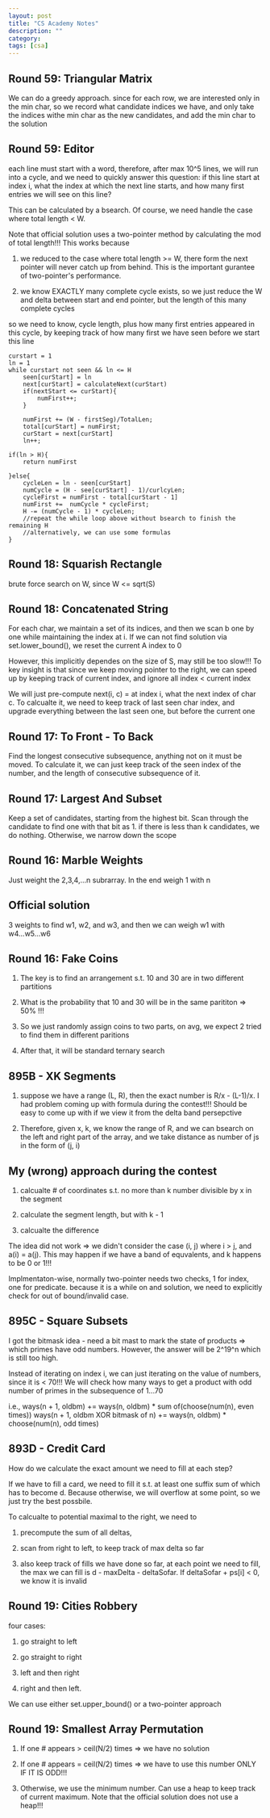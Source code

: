 ```yaml
---
layout: post
title: "CS Academy Notes"
description: ""
category: 
tags: [csa]
---
```


Round 59: Triangular Matrix
---------
We can do a greedy approach. since for each row, we are interested only in the min char, so we record what candidate indices we have, and only take the indices withe min char as the new candidates, and add the min char to the solution

Round 59: Editor
---------
each line must start with a word, therefore, after max 10^5 lines, we will run into a cycle, and we need to quickly answer this question: if this line start at index i, what the index at which the next line starts, and how many first entries we will see on this line?

This can be calculated by a bsearch. Of course, we need handle the case where total length < W. 

Note that official solution uses a two-pointer method by calculating the mod of total length!!! This works because

1. we reduced to the case where total length >= W, there form the next pointer will never catch up from behind. This is the important gurantee of two-pointer's performance.

2. we know EXACTLY many complete cycle exists, so we just reduce the W and delta between start and end pointer, but the length of this many complete cycles


so we need to know, cycle length, plus how many first entries appeared in this cycle, by keeping track of how many first we have seen before we start this line

```
curstart = 1
ln = 1
while curstart not seen && ln <= H
	seen[curStart] = ln
	next[curStart] = calculateNext(curStart)
	if(nextStart <= curStart){
		numFirst++;
	} 

	numFirst += (W - firstSeg)/TotalLen;
	total[curStart] = numFirst;
	curStart = next[curStart]
	ln++;

if(ln > H){
	return numFirst

}else{
	cycleLen = ln - seen[curStart] 
	numCycle = (H - see[curStart] - 1)/curlcyLen;
	cycleFirst = numFirst - total[curStart - 1]	
	numFirst +=  numCycle * cycleFirst;
	H -= (numCycle - 1) * cycleLen; 
	//repeat the while loop above without bsearch to finish the remaining H
	//alternatively, we can use some formulas
}
```

Round 18: Squarish Rectangle
---------
brute force search on W, since W <= sqrt(S)

Round 18: Concatenated String
--------
For each char, we maintain a set of its indices, and then we scan b one by one while maintaining the index at i. If we can not find solution via set.lower_bound(), we reset the current A index to 0

However, this implicitly dependes on the size of S, may still be too slow!!!  To key insight is that since we keep moving pointer to the right, we can speed up by keeping track of current index, and ignore all index < current index

We will just pre-compute next(i, c) = at index i, what the next index of char c. To calcualte it, we need to keep track of last seen char index, and upgrade everything between the last seen one, but before the current one


Round 17: To Front - To Back
---------
Find the longest consecutive subsequence, anything not on it must be moved. To calculate it, we can just keep track of the seen index of the number, and the length of consecutive subsequence of it.

Round 17: Largest And Subset
---------
Keep a set of candidates, starting from the highest bit. Scan through the candidate to find one with that bit as 1. if there is less than k candidates, we do nothing. Otherwise, we narrow down the scope 


Round 16: Marble Weights
---------
Just weight the 2,3,4,...n subrarray. In the end weigh 1 with n

Official solution
---------
3 weights to find w1, w2, and w3, and then we can weigh w1 with w4...w5...w6


Round 16: Fake Coins
---------
1. The key is to find an arrangement s.t. 10 and 30 are in two different partitions

2. What is the probability that 10 and 30 will be in the same parititon  => 50% !!!

3. So we just randomly assign coins to two parts, on avg, we expect 2 tried to find them in different paritions

4. After that, it will be standard ternary search

895B - XK Segments
---------
1. suppose we have a range (L, R), then the exact number is R/x - (L-1)/x. I had problem coming up with formula during the contest!!! Should be easy to come up with if we view it from the delta band persepctive

2. Therefore, given x, k, we know the range of R, and we can bsearch on the left and right part of the array, and we take distance as number of js in the form of (j, i)

My (wrong) approach during the contest
-------------
1. calcualte # of coordinates s.t. no more than k number divisible by x in the segment

2. calculate the segment length, but with k - 1

3. calcualte the difference

The idea did not work => we didn't consider the case (i, j) where i > j, and a(i) = a(j). This may happen if we have a band of equvalents, and k happens to be 0 or 1!!!

Implmentaton-wise, normally two-pointer needs two checks, 1 for index, one for predicate. because it is a while on and solution, we need to explicitly check for out of bound/invalid case.

895C - Square Subsets
--------
I got the bitmask idea - need a bit mast to mark the state of products => which primes have odd numbers. However, the answer will be 2^19^n which is still too high. 

Instead of iterating on index i, we can just iterating on the value of numbers, since it is < 70!!! We will check how many ways to get a product with odd number of primes in the subsequence of 1...70

i.e., 
ways(n + 1, oldbm) += ways(n, oldbm) *  sum of(choose(num(n), even times))
ways(n + 1, oldbm XOR bitmask of n) += ways(n, oldbm) * choose(num(n), odd times)

893D - Credit Card
---------
How do we calculate the exact amount we need to fill at each step?

If we have to fill a card, we need to fill it s.t. at least one suffix sum of which has to become d. Because otherwise, we will overflow at some point, so we just try the best possbile.

To calcualte to potential maximal to the right, we need to 
1. precompute the sum of all deltas,

2. scan from right to left, to keep track of max delta so far

3. also keep track of fills we have done so far, at each point we need to fill, the max we can fill is d - maxDelta - deltaSofar. If deltaSofar + ps[i] < 0, we know it is invalid


Round 19: Cities Robbery
---------
four cases:
1. go straight to left

2. go straight to right

3. left and then right

4. right and then left.

We can use either set.upper_bound() or a two-pointer approach


Round 19: Smallest Array Permutation
---------
1. If one # appears > ceil(N/2) times => we have no solution

2. If one # appears = ceil(N/2) times => we have to use this number ONLY IF IT IS ODD!!!

3. Otherwise, we use the minimum number. Can use a heap to keep track of current maximum. Note that the official solution does not use a heap!!!
